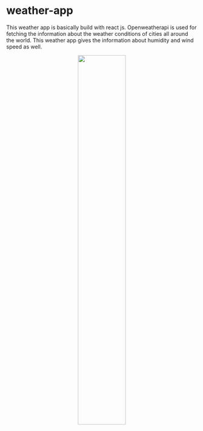 # weather-app

This weather app is basically build with react js. Openweatherapi is used for fetching the information about the weather conditions of cities all around the world. This weather app gives the information about humidity and wind speed as well.
<p align="center">
<img src="https://user-images.githubusercontent.com/82823305/183120906-1f2f3c1b-d827-4cd6-ba25-970d24af90ca.png" width="50%" height="50%"/>
</p>
